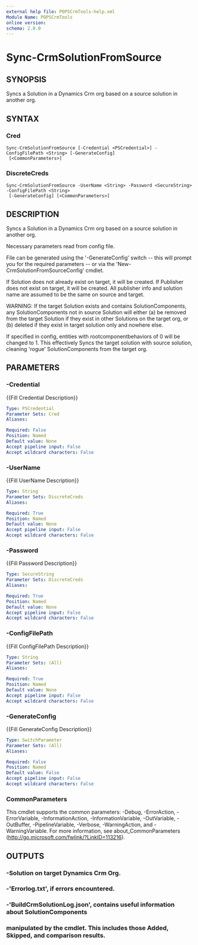 ```yaml
---
external help file: POPSCrmTools-help.xml
Module Name: POPSCrmTools
online version:
schema: 2.0.0
---
```


# Sync-CrmSolutionFromSource

## SYNOPSIS
Syncs a Solution in a Dynamics Crm org based on a source solution
in another org.

## SYNTAX

### Cred
```
Sync-CrmSolutionFromSource [-Credential <PSCredential>] -ConfigFilePath <String> [-GenerateConfig]
 [<CommonParameters>]
```

### DiscreteCreds
```
Sync-CrmSolutionFromSource -UserName <String> -Password <SecureString> -ConfigFilePath <String>
 [-GenerateConfig] [<CommonParameters>]
```

## DESCRIPTION
Syncs a Solution in a Dynamics Crm org based on a source solution in another org.

Necessary parameters read from config file.

File can be generated using the '-GenerateConfig' switch -- this will prompt you for 
the required parameters -- or via the 'New-CrmSolutionFromSourceConfig' cmdlet.

If Solution does not already exist on target, it will be created. If Publisher does not 
exist on target, it will be created. All publisher info and solution name are assumed to 
be the same on source and target.

WARNING: If the target Solution exists and contains SolutionComponents, any
SolutionComponents not in source Solution will either (a) be removed from
the target Solution if they exist in other Solutions on the target org, or
(b) deleted if they exist in target solution only and nowhere else.

If specified in config, entities with rootcomponentbehaviors of 0 will be
changed to 1. This effectively Syncs the target solution with source solution, cleaning
'rogue' SolutionComponents from the target org.

## PARAMETERS

### -Credential
{{Fill Credential Description}}

```yaml
Type: PSCredential
Parameter Sets: Cred
Aliases:

Required: False
Position: Named
Default value: None
Accept pipeline input: False
Accept wildcard characters: False
```

### -UserName
{{Fill UserName Description}}

```yaml
Type: String
Parameter Sets: DiscreteCreds
Aliases:

Required: True
Position: Named
Default value: None
Accept pipeline input: False
Accept wildcard characters: False
```

### -Password
{{Fill Password Description}}

```yaml
Type: SecureString
Parameter Sets: DiscreteCreds
Aliases:

Required: True
Position: Named
Default value: None
Accept pipeline input: False
Accept wildcard characters: False
```

### -ConfigFilePath
{{Fill ConfigFilePath Description}}

```yaml
Type: String
Parameter Sets: (All)
Aliases:

Required: True
Position: Named
Default value: None
Accept pipeline input: False
Accept wildcard characters: False
```

### -GenerateConfig
{{Fill GenerateConfig Description}}

```yaml
Type: SwitchParameter
Parameter Sets: (All)
Aliases:

Required: False
Position: Named
Default value: False
Accept pipeline input: False
Accept wildcard characters: False
```

### CommonParameters
This cmdlet supports the common parameters: -Debug, -ErrorAction, -ErrorVariable, -InformationAction, -InformationVariable, -OutVariable, -OutBuffer, -PipelineVariable, -Verbose, -WarningAction, and -WarningVariable.
For more information, see about_CommonParameters (http://go.microsoft.com/fwlink/?LinkID=113216).

## OUTPUTS

### -Solution on target Dynamics Crm Org.
### -'Errorlog.txt', if errors encountered.
### -'BuildCrmSolutionLog.json', contains useful information about SolutionComponents
###  manipulated by the cmdlet. This includes those Added, Skipped, and comparison results.

